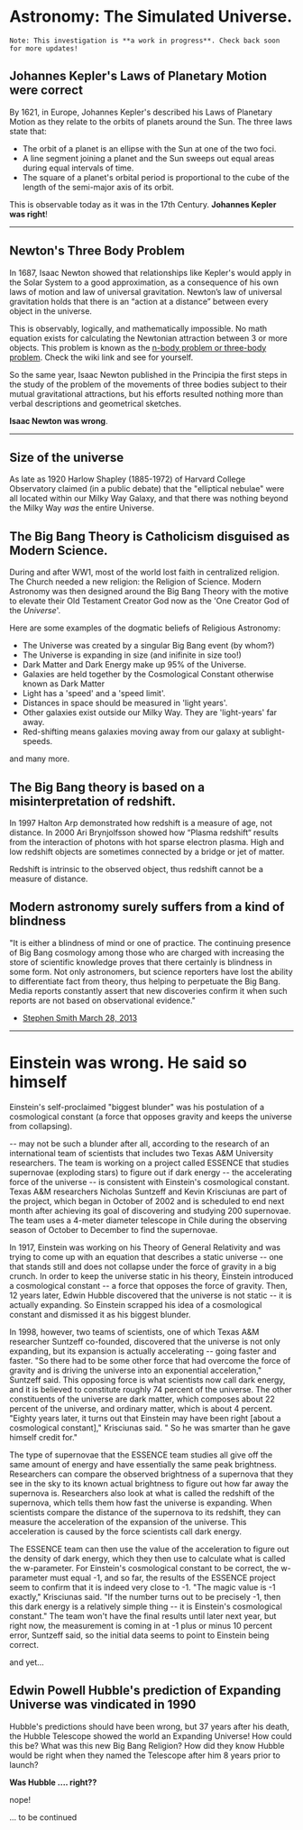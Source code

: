 <meta name="title" content="Astronomy: The Simulated Universe" />
<meta name="description" content="During and after WW1, most of the world lost faith in centralized religion. The Church needed a new religion: the Religion of Science. Modern Astronomy was then designed around the Big Bang Theory with the motive to elevate their Old Testament Creator God now as the 'One Creator God of the Universe'." />

<assetRenderer source="unused"></assetRenderer>

<div style="clear: both" />

# Astronomy: The Simulated Universe.

```
Note: This investigation is **a work in progress**. Check back soon for more updates!
```

## Johannes Kepler's Laws of Planetary Motion were correct

By 1621, in Europe, Johannes Kepler's described his Laws of Planetary Motion
as they relate to the orbits of planets around the Sun.
The three laws state that:

* The orbit of a planet is an ellipse with the Sun at one of the two foci.
* A line segment joining a planet and the Sun sweeps out equal areas during equal intervals of time.
* The square of a planet's orbital period is proportional to the cube of the length of the semi-major axis of its orbit.

This is observable today as it was in the 17th Century. **Johannes Kepler was right**!

---

## Newton's Three Body Problem

In 1687, Isaac Newton showed that relationships like Kepler's would apply
in the Solar System to a good approximation, as a consequence of his own laws of motion
and law of universal gravitation.
Newton’s law of universal gravitation holds that there is an “action at a distance”
between every object in the universe.

This is observably, logically, and mathematically impossible.
No math equation exists for calculating the Newtonian attraction between 3 or more objects.
This problem is known as
the [n-body problem or three-body problem](https://en.wikipedia.org/wiki/N-body_problem#Three-body_problem).
Check the wiki link and see for yourself.

So the same year, Isaac Newton published in the Principia the first steps
in the study of the problem of the movements of three bodies subject to their mutual gravitational attractions,
but his efforts resulted nothing more than verbal descriptions and geometrical sketches.

**Isaac Newton was wrong**.

---

## Size of the universe

As late as 1920 Harlow Shapley (1885-1972) of Harvard College
Observatory claimed (in a public debate) that the "elliptical
nebulae" were all located within our Milky Way Galaxy, and that
there was nothing beyond the Milky Way _was_ the entire Universe.

## The Big Bang Theory is Catholicism disguised as Modern Science.

During and after WW1, most of the world lost faith in centralized religion.
The Church needed a new religion: the Religion of Science.
Modern Astronomy was then designed around the Big Bang Theory with the motive
to elevate their Old Testament Creator God now as the 'One Creator God of the _Universe_'.

Here are some examples of the dogmatic beliefs of Religious Astronomy:

* The Universe was created by a singular Big Bang event (by whom?)
* The Universe is expanding in size (and inifinite in size too!)
* Dark Matter and Dark Energy make up 95% of the Universe.
* Galaxies are held together by the Cosmological Constant otherwise known as Dark Matter
* Light has a 'speed' and a 'speed limit'.
* Distances in space should be measured in 'light years'.
* Other galaxies exist outside our Milky Way. They are 'light-years' far away.
* Red-shifting means galaxies moving away from our galaxy at sublight-speeds.

and many more.

## The Big Bang theory is based on a misinterpretation of redshift.

In 1997 Halton Arp demonstrated how redshift is a measure of age, not distance.
In 2000 Ari Brynjolfsson showed how “Plasma redshift“ results from the interaction of photons with hot sparse electron
plasma.
High and low redshift objects are sometimes connected by a bridge or jet of matter.

Redshift is intrinsic to the observed object, thus redshift cannot be a measure of distance.

## Modern astronomy surely suffers from a kind of blindness

"It is either a blindness of mind or one of practice.
The continuing presence of Big Bang cosmology among those who are charged with increasing the store of scientific
knowledge proves
that there certainly is blindness in some form. Not only astronomers, but science reporters have lost the ability to
differentiate fact from theory,
thus helping to perpetuate the Big Bang.
Media reports constantly assert that new discoveries confirm it when such reports are not based on observational
evidence."

- [Stephen Smith March 28, 2013](https://www.thunderbolts.info/wp/2013/03/28/redshifts-and-microwaves/)

---

# Einstein was wrong. He said so himself

Einstein's self-proclaimed "biggest blunder" was his postulation of a cosmological constant
(a force that opposes gravity and keeps the universe from collapsing).

-- may not be such a blunder after all, according to the research of an international team of scientists that includes
two Texas A&M University researchers.
The team is working on a project called ESSENCE that studies supernovae (exploding stars) to figure out if dark
energy -- the accelerating force of the universe -- is consistent with Einstein's cosmological constant.
Texas A&M researchers Nicholas Suntzeff and Kevin Krisciunas are part of the project, which began in October of 2002 and
is scheduled to end next month after achieving its goal of discovering and studying 200 supernovae. The team uses a
4-meter diameter telescope in Chile during the observing season of October to December to find the supernovae.

In 1917, Einstein was working on his Theory of General Relativity and was trying to come up with an equation that
describes a static universe -- one that stands still and does not collapse under the force of gravity in a big crunch.
In order to keep the universe static in his theory, Einstein introduced a cosmological constant -- a force that opposes
the force of gravity.
Then, 12 years later, Edwin Hubble discovered that the universe is not static -- it is actually expanding. So Einstein
scrapped his idea of a cosmological constant and dismissed it as his biggest blunder.

In 1998, however, two teams of scientists, one of which Texas A&M researcher Suntzeff co-founded, discovered that the
universe is not only expanding, but its expansion is actually accelerating -- going faster and faster.
"So there had to be some other force that had overcome the force of gravity and is driving the universe into an
exponential acceleration," Suntzeff said. This opposing force is what scientists now call dark energy, and it is
believed to constitute roughly 74 percent of the universe. The other constituents of the universe are dark matter, which
composes about 22 percent of the universe, and ordinary matter, which is about 4 percent.
"Eighty years later, it turns out that Einstein may have been right [about a cosmological constant]," Krisciunas said. "
So he was smarter than he gave himself credit for."

The type of supernovae that the ESSENCE team studies all give off the same amount of energy and have essentially the
same peak brightness. Researchers can compare the observed brightness of a supernova that they see in the sky to its
known actual brightness to figure out how far away the supernova is.
Researchers also look at what is called the redshift of the supernova, which tells them how fast the universe is
expanding. When scientists compare the distance of the supernova to its redshift, they can measure the acceleration of
the expansion of the universe. This acceleration is caused by the force scientists call dark energy.

The ESSENCE team can then use the value of the acceleration to figure out the density of dark energy, which they then
use to calculate what is called the w-parameter. For Einstein's cosmological constant to be correct, the w-parameter
must equal -1, and so far, the results of the ESSENCE project seem to confirm that it is indeed very close to -1.
"The magic value is -1 exactly," Krisciunas said. "If the number turns out to be precisely -1, then this dark energy is
a relatively simple thing -- it is Einstein's cosmological constant." The team won't have the final results until later
next year, but right now, the measurement is coming in at -1 plus or minus 10 percent error, Suntzeff said, so the
initial data seems to point to Einstein being correct.

and yet...

## Edwin Powell Hubble's prediction of Expanding Universe was vindicated in 1990

Hubble's predictions should have been wrong, but 37 years after his death,
the Hubble Telescope showed the world an Expanding Universe!
How could this be? What was this new Big Bang Religion?
How did they know Hubble would be right when they named the Telescope after him 8 years prior to launch?

**Was Hubble .... right??**

nope!

... to be continued 

